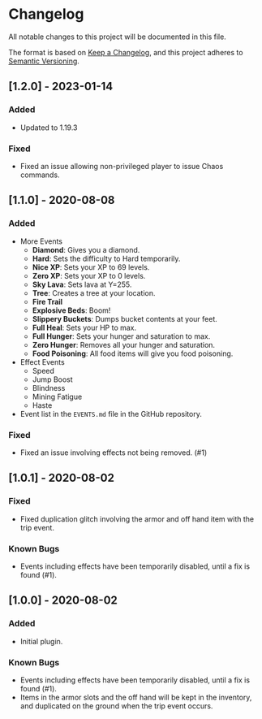 # Changelog
All notable changes to this project will be documented in this file.

The format is based on [Keep a Changelog](https://keepachangelog.com/en/1.0.0/),
and this project adheres to [Semantic Versioning](https://semver.org/spec/v2.0.0.html).

## [1.2.0] - 2023-01-14
### Added
- Updated to 1.19.3

### Fixed
- Fixed an issue allowing non-privileged player to issue Chaos commands.

## [1.1.0] - 2020-08-08
### Added
- More Events
  - **Diamond**: Gives you a diamond.
  - **Hard**: Sets the difficulty to Hard temporarily.
  - **Nice XP**: Sets your XP to 69 levels.
  - **Zero XP**: Sets your XP to 0 levels.
  - **Sky Lava**: Sets lava at Y=255.
  - **Tree**: Creates a tree at your location.
  - **Fire Trail**
  - **Explosive Beds**: Boom!
  - **Slippery Buckets**: Dumps bucket contents at your feet.
  - **Full Heal**: Sets your HP to max.
  - **Full Hunger**: Sets your hunger and saturation to max.
  - **Zero Hunger**: Removes all your hunger and saturation.
  - **Food Poisoning**: All food items will give you food poisoning.
- Effect Events
  - Speed
  - Jump Boost
  - Blindness
  - Mining Fatigue
  - Haste
- Event list in the `EVENTS.md` file in the GitHub repository.

### Fixed
- Fixed an issue involving effects not being removed. (#1)

## [1.0.1] - 2020-08-02
### Fixed
- Fixed duplication glitch involving the armor and off hand item with the trip event.

### Known Bugs
- Events including effects have been temporarily disabled, until a fix is found (#1).

## [1.0.0] - 2020-08-02
### Added
- Initial plugin.

### Known Bugs
- Events including effects have been temporarily disabled, until a fix is found (#1).
- Items in the armor slots and the off hand will be kept in the inventory, and duplicated on the ground when the trip
event occurs.
